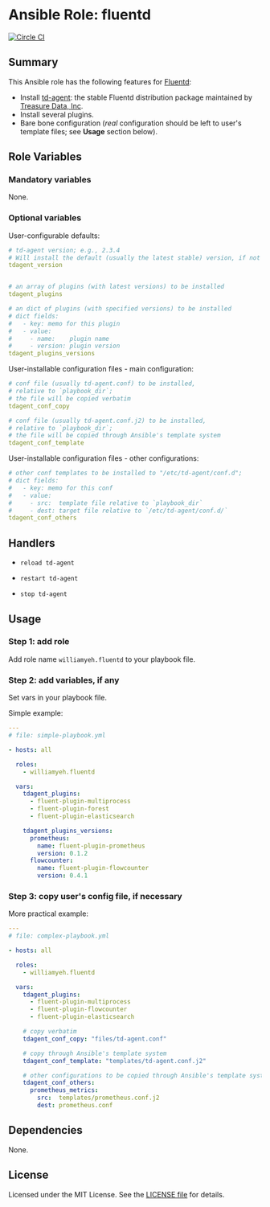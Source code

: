 
Ansible Role: fluentd
============

[![Circle CI](https://circleci.com/gh/verygood-ops/ansible-fluentd.svg?style=svg)](https://circleci.com/gh/verygood-ops/ansible-fluentd)

## Summary

This Ansible role has the following features for [Fluentd](http://www.fluentd.org/):

 - Install [td-agent](https://docs.treasuredata.com/articles/td-agent): the stable Fluentd distribution package maintained by [Treasure Data, Inc](https://www.treasuredata.com/).
 - Install several plugins.
 - Bare bone configuration (*real* configuration should be left to user's template files; see **Usage** section below).



## Role Variables

### Mandatory variables

None.


### Optional variables

User-configurable defaults:

```yaml
# td-agent version; e.g., 2.3.4
# Will install the default (usually the latest stable) version, if not specified.
tdagent_version


# an array of plugins (with latest versions) to be installed
tdagent_plugins

# an dict of plugins (with specified versions) to be installed
# dict fields:
#   - key: memo for this plugin
#   - value:
#     - name:    plugin name
#     - version: plugin version
tdagent_plugins_versions
```

User-installable configuration files - main configuration:

```yaml
# conf file (usually td-agent.conf) to be installed,
# relative to `playbook_dir`;
# the file will be copied verbatim
tdagent_conf_copy

# conf file (usually td-agent.conf.j2) to be installed,
# relative to `playbook_dir`;
# the file will be copied through Ansible's template system
tdagent_conf_template
```

User-installable configuration files - other configurations:

```yaml
# other conf templates to be installed to "/etc/td-agent/conf.d";
# dict fields:
#   - key: memo for this conf
#   - value:
#     - src:  template file relative to `playbook_dir`
#     - dest: target file relative to `/etc/td-agent/conf.d/`
tdagent_conf_others
```



## Handlers

- `reload td-agent`

- `restart td-agent`

- `stop td-agent`




## Usage


### Step 1: add role

Add role name `williamyeh.fluentd` to your playbook file.


### Step 2: add variables, if any

Set vars in your playbook file.

Simple example:

```yaml
---
# file: simple-playbook.yml

- hosts: all

  roles:
    - williamyeh.fluentd

  vars:
    tdagent_plugins:
      - fluent-plugin-multiprocess
      - fluent-plugin-forest
      - fluent-plugin-elasticsearch

    tdagent_plugins_versions:
      prometheus:
        name: fluent-plugin-prometheus
        version: 0.1.2
      flowcounter:
        name: fluent-plugin-flowcounter
        version: 0.4.1

```


### Step 3: copy user's config file, if necessary


More practical example:

```yaml
---
# file: complex-playbook.yml

- hosts: all

  roles:
    - williamyeh.fluentd

  vars:
    tdagent_plugins:
      - fluent-plugin-multiprocess
      - fluent-plugin-flowcounter
      - fluent-plugin-elasticsearch

    # copy verbatim
    tdagent_conf_copy: "files/td-agent.conf"

    # copy through Ansible's template system
    tdagent_conf_template: "templates/td-agent.conf.j2"

    # other configurations to be copied through Ansible's template system
    tdagent_conf_others:
      prometheus_metrics:
        src:  templates/prometheus.conf.j2
        dest: prometheus.conf
```


## Dependencies

None.


## License

Licensed under the MIT License. See the [LICENSE file](LICENSE) for details.
